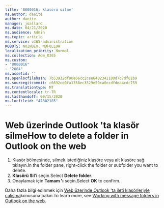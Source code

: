 ```yaml
---
title: '8000016: klasörü silme'
ms.author: daeite
author: daeite
manager: joallard
ms.date: 04/21/2020
ms.audience: Admin
ms.topic: article
ms.service: o365-administration
ROBOTS: NOINDEX, NOFOLLOW
localization_priority: Normal
ms.collection: Adm_O365
ms.custom:
- "8000016"
- "2004"
ms.assetid: ''
ms.openlocfilehash: 7b53932df90e66cc2cee6482342100d7c7df01b9
ms.sourcegitcommit: c6692ce0fa1358ec3529e59ca0ecdfdea4cdc759
ms.translationtype: MT
ms.contentlocale: tr-TR
ms.lasthandoff: 09/15/2020
ms.locfileid: "47802185"
---
```

# <a name="how-to-delete-a-folder-in-outlook-on-the-web"></a><span data-ttu-id="57f20-102">Web üzerinde Outlook 'ta klasör silme</span><span class="sxs-lookup"><span data-stu-id="57f20-102">How to delete a folder in Outlook on the web</span></span>

1. <span data-ttu-id="57f20-103">Klasör bölmesinde, silmek istediğiniz klasöre veya alt klasöre sağ tıklayın.</span><span class="sxs-lookup"><span data-stu-id="57f20-103">In the folder pane, right-click the folder or subfolder you want to delete.</span></span>
2. <span data-ttu-id="57f20-104">**Klasörü Sil**'i seçin.</span><span class="sxs-lookup"><span data-stu-id="57f20-104">Select **Delete folder**.</span></span>
3. <span data-ttu-id="57f20-105">Onaylamak için **Tamam 'ı** seçin.</span><span class="sxs-lookup"><span data-stu-id="57f20-105">Select **OK** to confirm.</span></span>

<span data-ttu-id="57f20-106">Daha fazla bilgi edinmek için [Web üzerinde Outlook 'ta ileti klasörleriyle çalışma](https://support.office.com/article/ae0f10d6-54e7-4f29-acd3-78cdc3fdcb9f)konusuna bakın.</span><span class="sxs-lookup"><span data-stu-id="57f20-106">To learn more, see [Working with message folders in Outlook on the web](https://support.office.com/article/ae0f10d6-54e7-4f29-acd3-78cdc3fdcb9f).</span></span>

